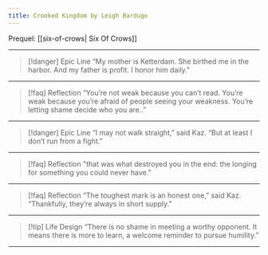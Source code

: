 ```yaml
---
title: Crooked Kingdom by Leigh Bardugo
---
```

Prequel: [[six-of-crows| Six Of Crows]] 

---
>[!danger] Epic Line
>“My mother is Ketterdam. She birthed me in the harbor. And my father is profit. I honor him daily."

---
>[!faq] Reflection
>“You’re not weak because you can’t read. You’re weak because you’re afraid of people seeing your weakness. You’re letting shame decide who you are..”

---
>[!danger] Epic Line
>“I may not walk straight,” said Kaz. “But at least I don’t run from a fight.”

---
>[!faq] Reflection
>"that was what destroyed you in the end: the longing for something you could never have." 

---
>[!faq] Reflection
>“The toughest mark is an honest one,” said Kaz. “Thankfully, they’re always in short supply.”

---
>[!tip] Life Design
>“There is no shame in meeting a worthy opponent. It means there is more to learn, a welcome reminder to pursue humility.”

---